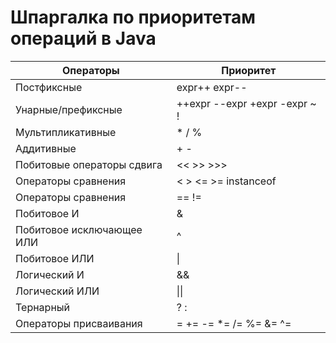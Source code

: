 # **Шпаргалка по приоритетам операций в Java**

|       **Операторы**        |         **Приоритет**         |
| -------------------------- | ----------------------------- |
|        Постфиксные         |         expr++ expr--         |
|     Унарные/префиксные     | ++expr --expr +expr -expr ~ ! |
|     Мультипликативные      |            \* / %             |
|         Аддитивные         |              + -              |
| Побитовые операторы сдвига |           << >> >>>           |
|    Операторы сравнения     |     < > <= >= instanceof      |
|    Операторы сравнения     |             == !=             |
|        Побитовое И         |               &               |
| Побитовое исключающее ИЛИ  |               ^               |
|       Побитовое ИЛИ        |             &#124;            | 
|        Логический И        |              &&               |
|       Логический ИЛИ       |          &#124;&#124;         |
|         Тернарный          |              ? :              |
|   Операторы присваивания   |    = += -= \*= /= %= &= ^=    |
